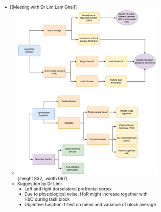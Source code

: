 - [[Meeting with Dr Lim Lam Ghai]]
	- ![optimization.png](../assets/optimization_1731169820208_0.png){:height 832, :width 697}
	- Suggestion by Dr Lim:
		- Left and right dorsolateral prefrontal cortex
		- Due to physiological noise, HbR might increase together with HbO during task block
		- Objective function: t-test on mean and variance of block average